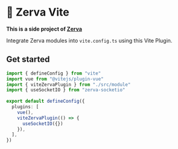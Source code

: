 # 🌱 Zerva Vite

**This is a side project of [Zerva](https://github.com/holtwick/zerva)** 

Integrate Zerva modules into `vite.config.ts` using this Vite Plugin.

## Get started

```ts
import { defineConfig } from "vite"
import vue from "@vitejs/plugin-vue"
import { viteZervaPlugin } from "./src/module"
import { useSocketIO } from "zerva-socketio"
 
export default defineConfig({
  plugins: [
    vue(),
    viteZervaPlugin(() => {
      useSocketIO({})
    }),
  ],
})
```
